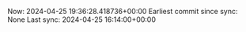 Now: 2024-04-25 19:36:28.418736+00:00 Earliest commit since sync: None Last sync: 2024-04-25 16:14:00+00:00
